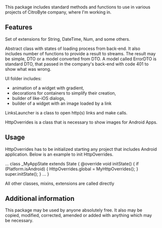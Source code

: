 This package includes standard methods and functions to use in various projects of CitroByte company, where I'm working in.

## Features

Set of extensions for String, DateTime, Num, and some others.

Abstract class with states of loading process from back-end. It also includes number of functions to provide a result to streams. The result may be simple, DTO or a model converted from DTO.
A model called ErrorDTO is standard DTO, that passed in the company's back-end with code 401 to show what was wrong.

UI folder includes:
- animation of a widget with gradient,
- decorations for containers to simplify their creation,
- builder of like-iOS dialogs,
- builder of a widget with an image loaded by a link

LinksLauncher is a class to open http(s) links and make calls.

HttpOverrides is a class that is necessary to show images for Android Apps.

## Usage

HttpOverrides has to be initialized starting any project that includes Android application.
Below is an example to init HttpOverrides.

...
class _MyAppState extends State<MyApp> {
  @override
  void initState() {
    if (Platform.isAndroid) {
      HttpOverrides.global = MyHttpOverrides();
    }
    super.initState();
  }
...
}

All other classes, mixins, extensions are called directly 

## Additional information

This package may be used by anyone absolutely free. 
It also may be copied, modified, corrected, amended or added with anything which may be necessary.
